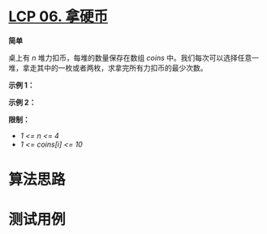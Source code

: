 # [LCP 06. 拿硬币][cnTitle]

**简单**

桌上有  *n*  堆力扣币，每堆的数量保存在数组  *coins*  中。我们每次可以选择任意一堆，拿走其中的一枚或者两枚，求拿完所有力扣币的最少次数。

**示例 1：** 


**示例 2：** 


**限制：** 

-  *1 <= n <= 4*  
-  *1 <= coins[i] <= 10* 




# 算法思路

# 测试用例
```
```

[cnTitle]: https://leetcode-cn.com/problems/na-ying-bi/
